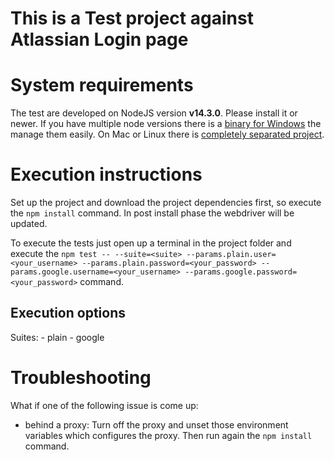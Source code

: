# This is a Test project against Atlassian Login page

# System requirements

The test are developed on NodeJS version **v14.3.0**. Please install it or newer.
If you have multiple node versions there is a [binary for Windows](https://github.com/coreybutler/nvm/releases) the manage them easily.
On Mac or Linux there is [completely separated project](https://github.com/nvm-sh/nvm).

# Execution instructions

Set up the project and download the project dependencies first, so execute the ```npm install``` command. In post install phase the webdriver will be updated.

To execute the tests just open up a terminal in the project folder and execute the ```npm test -- --suite=<suite> --params.plain.user=<your_username> --params.plain.password=<your_password> --params.google.username=<your_username> --params.google.password=<your_password>``` command.

## Execution options
  Suites:
    - plain
    - google

# Troubleshooting

What if one of the following issue is come up:
  - behind a proxy:
    Turn off the proxy and unset those environment variables which configures the proxy.
    Then run again the ```npm install``` command.
